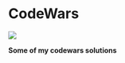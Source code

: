 # CodeWars
![](https://www.codewars.com/users/MacKakkarot/badges/large)

**Some of my codewars solutions**
